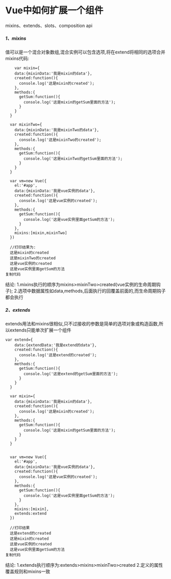 # **Vue中如何扩展一个组件**

mixins、extends、slots、composition api

##### 1、mixins

值可以是一个混合对象数组,混合实例可以包含选项,将在extend将相同的选项合并 mixins代码:

```
    var mixin={
    data:{mixinData:'我是mixin的data'},
    created:function(){
      console.log('这是mixin的created');
    },
    methods:{
      getSum:function(){
        console.log('这是mixin的getSum里面的方法');
      }
    }
  }

  var mixinTwo={
    data:{mixinData:'我是mixinTwo的data'},
    created:function(){
      console.log('这是mixinTwo的created');
    },
    methods:{
      getSum:function(){
        console.log('这是mixinTwo的getSum里面的方法');
      }
    }
  } 

  var vm=new Vue({
    el:'#app',
    data:{mixinData:'我是vue实例的data'},
    created:function(){
      console.log('这是vue实例的created');
    },
    methods:{
      getSum:function(){
        console.log('这是vue实例里面getSum的方法');
      }
    },
    mixins:[mixin,mixinTwo]
  })
  
  //打印结果为:
  这是mixin的created
  这是mixinTwo的created
  这是vue实例的created
  这是vue实例里面getSum的方法
复制代码
```

结论: 1.mixins执行的顺序为mixins>mixinTwo>created(vue实例的生命周期钩子); 2.选项中数据属性如data,methods,后面执行的回覆盖前面的,而生命周期钩子都会执行



##### 2、extends

extends用法和mixins很相似,只不过接收的参数是简单的选项对象或构造函数,所以extends只能单次扩展一个组件

```
var extend={
    data:{extendData:'我是extend的data'},
    created:function(){
      console.log('这是extend的created');
    },
    methods:{
      getSum:function(){
        console.log('这是extend的getSum里面的方法');
      }
    }
  }

  var mixin={
    data:{mixinData:'我是mixin的data'},
    created:function(){
      console.log('这是mixin的created');
    },
    methods:{
      getSum:function(){
        console.log('这是mixin的getSum里面的方法');
      }
    }
  }
  
    
  var vm=new Vue({
    el:'#app',
    data:{mixinData:'我是vue实例的data'},
    created:function(){
      console.log('这是vue实例的created');
    },
    methods:{
      getSum:function(){
        console.log('这是vue实例里面getSum的方法');
      }
    },
    mixins:[mixin],
    extends:extend
  })
  
  //打印结果
  这是extend的created
  这是mixin的created
  这是vue实例的created
  这是vue实例里面getSum的方法
复制代码
```

结论: 1.extends执行顺序为:extends>mixins>mixinTwo>created 2.定义的属性覆盖规则和mixins一致
